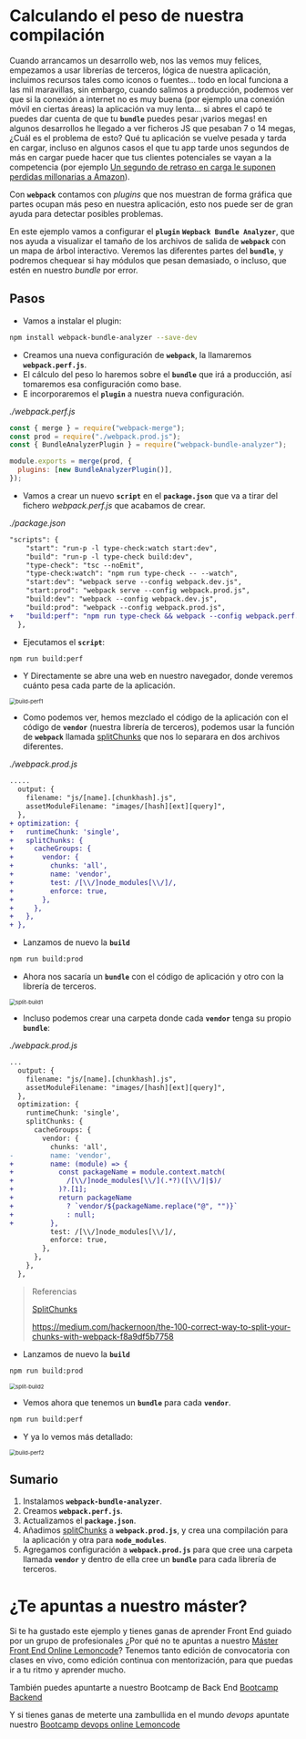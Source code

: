 # Calculando el peso de nuestra compilación

Cuando arrancamos un desarrollo web, nos las vemos muy felices, empezamos a usar librerías de terceros, lógica de nuestra aplicación, incluimos recursos tales como iconos o fuentes... todo en local funciona a las mil maravillas, sin embargo, cuando salimos a producción, podemos ver que si la conexión a internet no es muy buena (por ejemplo una conexión móvil en ciertas áreas) la aplicación va muy lenta... si abres el capó te puedes dar cuenta de que tu **`bundle`** puedes pesar ¡varios megas! en algunos desarrollos he llegado a ver ficheros JS que pesaban 7 o 14 megas, ¿Cuál es el problema de esto? Qué tu aplicación se vuelve pesada y tarda en cargar, incluso en algunos casos el que tu app tarde unos segundos de más en cargar puede hacer que tus clientes potenciales se vayan a la competencia (por ejemplo [Un segundo de retraso en carga le suponen perdidas millonarias a Amazon](https://www.fastcompany.com/1825005/how-one-second-could-cost-amazon-16-billion-sales)).

Con **`webpack`** contamos con _plugins_ que nos muestran de forma gráfica que partes ocupan más peso en nuestra aplicación, esto nos puede ser de gran ayuda para detectar posibles problemas.

En este ejemplo vamos a configurar el **`plugin`** **`Wepback Bundle Analyzer`**, que nos ayuda a visualizar el tamaño de los archivos de salida de **`webpack`** con un mapa de árbol interactivo. Veremos las diferentes partes del **`bundle`**, y podremos chequear si hay módulos que pesan demasiado, o incluso, que estén en nuestro _bundle_ por error.

## Pasos

- Vamos a instalar el plugin:

```bash
npm install webpack-bundle-analyzer --save-dev
```

- Creamos una nueva configuración de **`webpack`**, la llamaremos **`webpack.perf.js`**.
- El cálculo del peso lo haremos sobre el **`bundle`** que irá a producción, así tomaremos esa configuración como base.
- E incorporaremos el **`plugin`** a nuestra nueva configuración.

_./webpack.perf.js_

```javascript
const { merge } = require("webpack-merge");
const prod = require("./webpack.prod.js");
const { BundleAnalyzerPlugin } = require("webpack-bundle-analyzer");

module.exports = merge(prod, {
  plugins: [new BundleAnalyzerPlugin()],
});
```

- Vamos a crear un nuevo **`script`** en el **`package.json`** que va a tirar del fichero
  _webpack.perf.js_ que acabamos de crear.

_./package.json_

```diff
"scripts": {
    "start": "run-p -l type-check:watch start:dev",
    "build": "run-p -l type-check build:dev",
    "type-check": "tsc --noEmit",
    "type-check:watch": "npm run type-check -- --watch",
    "start:dev": "webpack serve --config webpack.dev.js",
    "start:prod": "webpack serve --config webpack.prod.js",
    "build:dev": "webpack --config webpack.dev.js",
    "build:prod": "webpack --config webpack.prod.js",
+   "build:perf": "npm run type-check && webpack --config webpack.perf.js"
  },
```

- Ejecutamos el **`script`**:

```bash
npm run build:perf
```

- Y Directamente se abre una web en nuestro navegador, donde veremos cuánto pesa cada parte de la aplicación.

<img src="./content/build-perf1.PNG" alt="build-perf1" style="zoom:67%;" />

- Como podemos ver, hemos mezclado el código de la aplicación con el código de **`vendor`** (nuestra librería de terceros), podemos usar la función de **`webpack`** llamada [splitChunks](https://webpack.js.org/guides/code-splitting/#splitchunksplugin) que nos lo separara en dos archivos diferentes.

_./webpack.prod.js_

```diff
.....
  output: {
    filename: "js/[name].[chunkhash].js",
    assetModuleFilename: "images/[hash][ext][query]",
  },
+ optimization: {
+   runtimeChunk: 'single',
+   splitChunks: {
+     cacheGroups: {
+       vendor: {
+         chunks: 'all',
+         name: 'vendor',
+         test: /[\\/]node_modules[\\/]/,
+         enforce: true,
+       },
+     },
+   },
+ },
```

- Lanzamos de nuevo la **`build`**

```bash
npm run build:prod
```

- Ahora nos sacaría un **`bundle`** con el código de aplicación y otro con la librería de terceros.

<img src="./content/split-build1.png" alt="split-build1" style="zoom: 67%;" />

- Incluso podemos crear una carpeta donde cada **`vendor`** tenga su propio **`bundle`**:

_./webpack.prod.js_

```diff
...
  output: {
    filename: "js/[name].[chunkhash].js",
    assetModuleFilename: "images/[hash][ext][query]",
  },
  optimization: {
    runtimeChunk: 'single',
    splitChunks: {
      cacheGroups: {
        vendor: {
          chunks: 'all',
-         name: 'vendor',
+         name: (module) => {
+           const packageName = module.context.match(
+             /[\\/]node_modules[\\/](.*?)([\\/]|$)/
+           )?.[1];
+           return packageName
+             ? `vendor/${packageName.replace("@", "")}`
+             : null;
+         },
          test: /[\\/]node_modules[\\/]/,
          enforce: true,
        },
      },
    },
  },
```

> Referencias
>
> [SplitChunks](https://webpack.js.org/plugins/split-chunks-plugin/#optimizationsplitchunks)
>
> https://medium.com/hackernoon/the-100-correct-way-to-split-your-chunks-with-webpack-f8a9df5b7758

- Lanzamos de nuevo la **`build`**

```bash
npm run build:prod
```

<img src="./content/split-build2.png" alt="split-build2" style="zoom:67%;" />

- Vemos ahora que tenemos un **`bundle`** para cada **`vendor`**.

```bash
npm run build:perf
```
- Y ya lo vemos más detallado:

<img src="./content/build-perf2.PNG" alt="build-perf2" style="zoom:67%;" />

## Sumario

1. Instalamos **`webpack-bundle-analyzer`**.
2. Creamos **`webpack.perf.js`**.
3. Actualizamos el **`package.json`**.
4. Añadimos [splitChunks](https://webpack.js.org/guides/code-splitting/#splitchunksplugin) a **`webpack.prod.js`**, y crea una compilación para la aplicación y otra para **`node_modules`**.
5. Agregamos configuración a **`webpack.prod.js`** para que cree una carpeta llamada **`vendor`** y dentro de ella cree un **`bundle`** para cada librería de terceros.

# ¿Te apuntas a nuestro máster?

Si te ha gustado este ejemplo y tienes ganas de aprender Front End
guiado por un grupo de profesionales ¿Por qué no te apuntas a
nuestro [Máster Front End Online Lemoncode](https://lemoncode.net/master-frontend#inicio-banner)? Tenemos tanto edición de convocatoria
con clases en vivo, como edición continua con mentorización, para
que puedas ir a tu ritmo y aprender mucho.

También puedes apuntarte a nuestro Bootcamp de Back End [Bootcamp Backend](https://lemoncode.net/bootcamp-backend#inicio-banner)

Y si tienes ganas de meterte una zambullida en el mundo _devops_
apuntate nuestro [Bootcamp devops online Lemoncode](https://lemoncode.net/bootcamp-devops#bootcamp-devops/inicio)